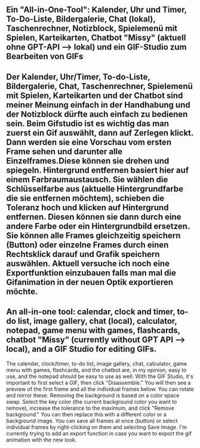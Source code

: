Ein "All-in-One-Tool": Kalender, Uhr und Timer, To-Do-Liste, Bildergalerie, Chat (lokal), Taschenrechner, Notizblock, Spielemenü mit Spielen, Karteikarten, Chatbot "Missy" (aktuell ohne GPT-API --> lokal) und ein GIF-Studio zum Bearbeiten von GIFs 
--------------------------------------- 

Der Kalender, Uhr/Timer, To-do-Liste, Bildergalerie, Chat, Taschenrechner, Spielemenü mit Spielen, Karteikarten und der Chatbot sind meiner Meinung einfach in der Handhabung und der Notizblock dürfte auch einfach zu bedienen sein. 
Beim Gifstudio ist es wichtig das man zuerst ein Gif auswählt, dann auf Zerlegen klickt. Dann werden sie eine Vorschau vom ersten Frame sehen und darunter alle Einzelframes.Diese können sie drehen und spiegeln. Hintergrund entfernen basiert hier auf einem Farbraumaustausch. Sie wählen die Schlüsselfarbe aus (aktuelle Hintergrundfarbe die sie entfernen möchtem), schieben die Toleranz hoch und klicken auf Hintergrund entfernen. Diesen können sie dann durch eine andere Farbe oder 
ein Hintergrundbild ersetzen. Sie können alle Frames gleichzeitig speichern (Button) oder einzelne Frames durch einen Rechtsklick darauf und Grafik speichern auswählen. Aktuell versuche ich noch eine Exportfunktion einzubauen falls man mal die Gifanimation in der neuen Optik exportieren möchte. 
----------------------------------------- 
An all-in-one tool: calendar, clock and timer, to-do list, image gallery, chat (local), calculator, notepad, game menu with games, flashcards, chatbot "Missy" (currently without GPT API --> local), and a GIF Studio for editing GIFs.
-----------------------------------------  
The calendar, clock/timer, to-do list, image gallery, chat, calculator, game menu with games, flashcards, and the chatbot are, in my opinion, easy to use, and the notepad should be easy to use as well.
With the GIF Studio, it's important to first select a GIF, then click "Disassemble." You will then see a preview of the first frame and all the individual frames below. You can rotate and mirror these. Removing the background is based on a color space swap. Select the key color (the current background color you want to remove), increase the tolerance to the maximum, and click "Remove background." You can then replace this with a different color or a background image. You can save all frames at once (button) or select individual frames by right-clicking on them and selecting Save Image. I'm currently trying to add an export function in case you want to export the gif animation with the new look.
